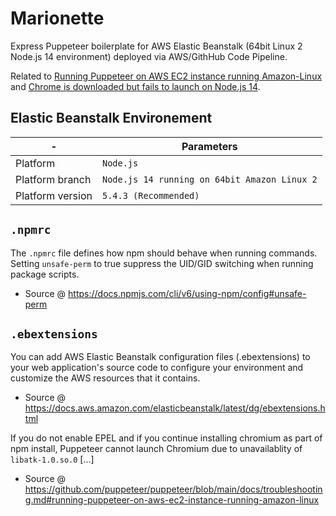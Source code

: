 # Marionette
Express Puppeteer boilerplate for AWS Elastic Beanstalk (64bit Linux 2 Node.js 14 environment) deployed via AWS/GithHub Code Pipeline.

Related to [Running Puppeteer on AWS EC2 instance running Amazon-Linux](https://github.com/puppeteer/puppeteer/blob/main/docs/troubleshooting.md#running-puppeteer-on-aws-ec2-instance-running-amazon-linux) and [Chrome is downloaded but fails to launch on Node.js 14](https://github.com/puppeteer/puppeteer/blob/main/docs/troubleshooting.md#chrome-is-downloaded-but-fails-to-launch-on-nodejs-14).

## Elastic Beanstalk Environement
|-|Parameters|
|-|-|
|Platform|`Node.js`|
|Platform branch|`Node.js 14 running on 64bit Amazon Linux 2`|
|Platform version|`5.4.3 (Recommended)`|

## `.npmrc`
The `.npmrc` file defines how npm should behave when running commands. Setting `unsafe-perm` to true suppress the UID/GID switching when running package scripts.
- Source @ https://docs.npmjs.com/cli/v6/using-npm/config#unsafe-perm

## `.ebextensions`
You can add AWS Elastic Beanstalk configuration files (.ebextensions) to your web application's source code to configure your environment and customize the AWS resources that it contains.
- Source @ https://docs.aws.amazon.com/elasticbeanstalk/latest/dg/ebextensions.html

If you do not enable EPEL and if you continue installing chromium as part of npm install, Puppeteer cannot launch Chromium due to unavailablity of `libatk-1.0.so.0` [...]
- Source @ https://github.com/puppeteer/puppeteer/blob/main/docs/troubleshooting.md#running-puppeteer-on-aws-ec2-instance-running-amazon-linux
